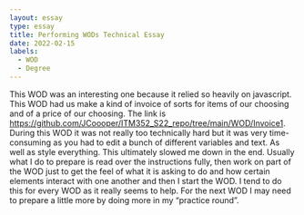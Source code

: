 ```yaml
---
layout: essay
type: essay
title: Performing WODs Technical Essay
date: 2022-02-15
labels:
  - WOD
  - Degree
---
```

This WOD was an interesting one because it relied so heavily on javascript. This WOD had us make a kind of invoice of sorts for items of our choosing and of a price of our choosing. The link is https://github.com/JCoooper/ITM352_S22_repo/tree/main/WOD/Invoice1. During this WOD it was not really too technically hard but it was very time-consuming as you had to edit a bunch of different variables and text. As well as style everything. This ultimately slowed me down in the end. Usually what I do to prepare is read over the instructions fully, then work on part of the WOD just to get the feel of what it is asking to do and how certain elements interact with one another and then I start the WOD. I tend to do this for every WOD as it really seems to help. For the next WOD I may need to prepare a little more by doing more in my “practice round”.
